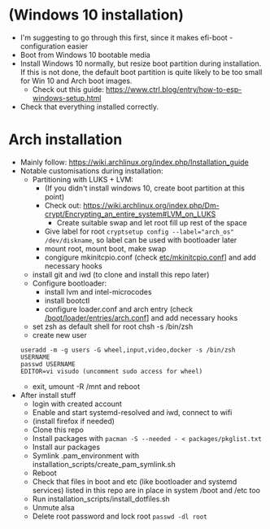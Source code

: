 # (Windows 10 installation)
- I'm suggesting to go through this first, since it makes efi-boot -configuration easier
- Boot from Windows 10 bootable media
- Install Windows 10 normally, but resize boot partition during installation. If this is not done, the default boot partition is quite likely to be too small for Win 10 and Arch boot images.
    - Check out this guide: <https://www.ctrl.blog/entry/how-to-esp-windows-setup.html>
- Check that everything installed correctly.

# Arch installation
- Mainly follow: https://wiki.archlinux.org/index.php/Installation_guide
- Notable customisations during installation:
    - Partitioning with LUKS + LVM:
        - (If you didn't install windows 10, create boot partition at this point)
        - Check out: <https://wiki.archlinux.org/index.php/Dm-crypt/Encrypting_an_entire_system#LVM_on_LUKS>
            - Create suitable swap and let root fill up rest of the space
        - Give label for root `cryptsetup config --label="arch_os" /dev/diskname`, so label can be used with bootloader later
        - mount root, mount boot, make swap
        - congigure mkinitcpio.conf (check [etc/mkinitcpio.conf](https://github.com/otahontas/dotfiles/blob/master/etc/mkinitcpio.conf)] and add necessary hooks
    - install git and iwd (to clone and install this repo later)
    - Configure bootloader:
        - install lvm and intel-microcodes
        - install bootctl
        - configure loader.conf and arch entry (check [/boot/loader/entries/arch.conf](https://github.com/otahontas/dotfiles/blob/master/boot/loader/entries/arch.conf)] and add necessary hooks
    - set zsh as default shell for root chsh -s /bin/zsh
    - create new user 
    ```
    useradd -m -g users -G wheel,input,video,docker -s /bin/zsh USERNAME
    passwd USERNAME
    EDITOR=vi visudo (uncomment sudo access for wheel)

    ```
    - exit, umount -R /mnt and reboot
- After install stuff
    - login with created account
    - Enable and start systemd-resolved and iwd, connect to wifi
    - (install firefox if needed)
    - Clone this repo
    - Install packages with `pacman -S --needed - < packages/pkglist.txt`
    - Install aur packages
    - Symlink .pam_environment with installation_scripts/create_pam_symlink.sh
    - Reboot
    - Check that files in boot and etc (like bootloader and systemd services) listed in this repo are in place in system /boot and /etc too
    - Run installation_scripts/install_dotfiles.sh
    - Unmute alsa
    - Delete root password and lock root `passwd -dl root`
